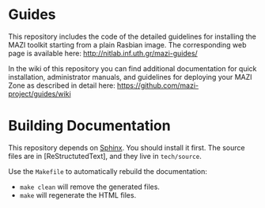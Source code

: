 
Guides
==========

This repository includes the code of the detailed guidelines for installing the MAZI toolkit starting from a plain Rasbian image. The corresponding web page is available here: http://nitlab.inf.uth.gr/mazi-guides/ 

In the wiki of this repository you can find additional documentation for quick installation, administrator manuals, and guidelines for deploying your MAZI Zone as described in detail here: https://github.com/mazi-project/guides/wiki 

Building Documentation
======================

This repository depends on [Sphinx]. You should install it first. The source files are in [ReStructutedText], and they live in `tech/source`.

Use the `Makefile` to automatically rebuild the documentation:

- `make clean` will remove the generated files.
- `make`       will regenerate the HTML files.

[Sphinx]: http://www.sphinx-doc.org/en/stable/
[ReStructuredText]: http://docutils.sourceforge.net/rst.html

